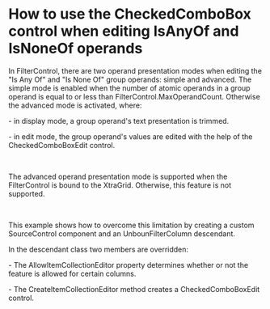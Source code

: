 # How to use the CheckedComboBox control when editing IsAnyOf and IsNoneOf operands


<p>In FilterControl, there are two operand presentation modes when editing the "Is Any Of" and "Is None Of" group operands: simple and advanced. The simple mode is enabled when the number of atomic operands in a group operand is equal to or less than FilterControl.MaxOperandCount. Otherwise the advanced mode is activated, where:</p><p>- in display mode, a group operand's text presentation is trimmed. </p><p>- in edit mode, the group operand's values are edited with the help of the CheckedComboBoxEdit control. </p><br />
<p>The advanced operand presentation mode is supported when the FilterControl is bound to the XtraGrid. Otherwise, this feature is not supported.</p><br />
<p>This example shows how to overcome this limitation by creating a custom SourceControl component and an UnbounFilterColumn descendant.</p><p>In the descendant class two members are overridden:</p><p>- The AllowItemCollectionEditor property determines whether or not the feature is allowed for certain columns.</p><p>- The CreateItemCollectionEditor method creates a CheckedComboBoxEdit control.</p>

<br/>


